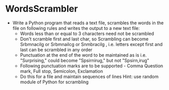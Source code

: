 # WordsScrambler

* Write a Python program that reads a text file, scrambles the words in the file on following rules and writes the output to
  a new text file:
  - Words less than or equal to 3 characters need not be scrambled
  - Don't scramble first and last char, so Scrambling can become Srbmnacilg or Srbmnailcg or Snmbracilg , 
    i.e. letters except first and last can be scrambled in any order
  - Punctuation at the end of the word to be maintained as is i.e. "Surprising," could become "Spsirnirug," but not "Spsirn,irug"
  - Following punctuation marks are to be supported - Comma Question mark, Full stop, Semicolon, Exclamation
  - Do this for a file and maintain sequences of lines
    Hint: use random module of Python for scrambling
